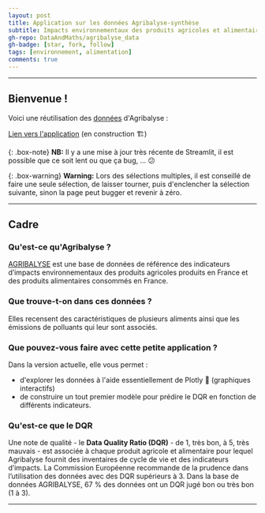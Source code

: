 ```yaml
---
layout: post
title: Application sur les données Agribalyse-synthèse
subtitle: Impacts environnementaux des produits agricoles et alimentaires en France
gh-repo: DataAndMaths/agribalyse_data
gh-badge: [star, fork, follow]
tags: [environnement, alimentation]
comments: true
---
```




------------------------------------
## Bienvenue !

Voici une réutilisation des [données](https://datascience.etalab.studio/dgml/c763b24a-a0fe-4e77-9586-3d5453c631cd) d'Agribalyse :

[Lien vers l'application](https://share.streamlit.io/dataandmaths/agribalyse_data/main/main.py) (en construction 🏗️)

{: .box-note}
**NB:**  Il y a une mise à jour très récente de Streamlit, il est possible que ce soit lent ou que ça bug, ... 😕

{: .box-warning}
**Warning:** Lors des sélections multiples, il est conseillé de faire une seule sélection, de laisser tourner, puis d'enclencher la sélection suivante, sinon la page peut bugger et revenir à zéro. 

------------------------------------

## Cadre

### Qu'est-ce qu'Agribalyse ? 

[AGRIBALYSE](https://doc.agribalyse.fr/documentation/) est une base de données de référence des indicateurs d’impacts environnementaux des produits agricoles produits en France et des produits alimentaires consommés en France. 

### Que trouve-t-on dans ces données ?

Elles recensent des caractéristiques de plusieurs aliments ainsi que les émissions de polluants qui leur sont associés.

### Que pouvez-vous faire avec cette petite application ? 
Dans la version actuelle, elle vous permet :
* d'explorer les données à l'aide essentiellement de Plotly 🙂 (graphiques interactifs)
* de construire un tout premier modèle pour prédire le DQR en fonction de différents indicateurs.

### Qu'est-ce que le DQR

Une note de qualité - le **Data Quality Ratio (DQR)** - de 1, très bon, à 5, très mauvais - est associée à chaque produit agricole et alimentaire pour 
lequel Agribalyse fournit des inventaires de cycle de vie et des indicateurs d’impacts. La Commission Européenne recommande de la prudence dans l’utilisation des données avec des DQR supérieurs à 3. 
Dans la base de données AGRIBALYSE, 67 % des données ont un DQR jugé bon ou très bon (1 à 3).
              
   
 --------------------------  



